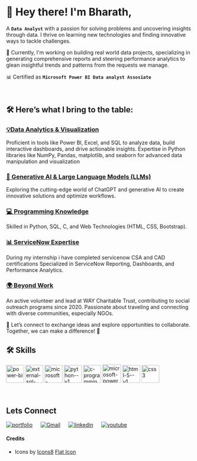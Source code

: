 
# 👋  Hey there! I'm **Bharath**,
A **`Data Analyst`** with a passion for solving problems and uncovering insights through data. I thrive on learning new technologies and finding innovative ways to tackle challenges.

🌱  Currently, I'm working on building real world data projects, specializing in generating comprehensive reports and steering performance analytics to glean insightful trends and patterns from the requests we manage.

📊 Certified as **`Microsoft Power BI Data analyst Assosiate`**

<br>

## 🛠️ Here’s what I bring to the table:

### <ins>💡Data Analytics & Visualization</ins>
Proficient in tools like Power BI, Excel, and SQL to analyze data, build interactive dashboards, and drive actionable insights.
Expertise in Python libraries like NumPy, Pandas, matplotlib, and seaborn for advanced data manipulation and visualization

### <ins>🤖 Generative AI & Large Language Models (LLMs)</ins>
Exploring the cutting-edge world of ChatGPT and generative AI to create innovative solutions and optimize workflows.

### <ins>💻 Programming Knowledge</ins>
Skilled in Python, SQL, C, and Web Technologies (HTML, CSS, Bootstrap).

### <ins>📊 ServiceNow Expertise</ins>
During my internship i have completed servicenow CSA and CAD certifications
Specialized in ServiceNow Reporting, Dashboards, and Performance Analytics.

### <ins>🌍 Beyond Work</ins>
An active volunteer and lead at WAY Charitable Trust, contributing to social outreach programs since 2020.
Passionate about traveling and connecting with diverse communities, especially NGOs.

🤝 Let’s connect to exchange ideas and explore opportunities to collaborate. Together, we can make a difference! 🌟

## 🛠 Skills

<img src="https://img.icons8.com/color/48/power-bi.png" alt="power-bi" width="48" height="48"/> <img width="48" height="48" src="https://img.icons8.com/external-flaticons-lineal-color-flat-icons/64/external-sql-computer-programming-flaticons-lineal-color-flat-icons.png" alt="external-sql-computer-programming-flaticons-lineal-color-flat-icons"/> <img width="48" height="48" src="https://img.icons8.com/doodle/48/microsoft-excel-2019.png" alt="microsoft-excel-2019"/>  <img width="48" height="48" src="https://img.icons8.com/color/48/python--v1.png" alt="python--v1"/> <img width="48" height="48" src="https://img.icons8.com/fluency/48/c-programming.png" alt="c-programming"/>  <img width="50" height="50" src="https://img.icons8.com/bubbles/50/microsoft-powerpoint-2019.png" alt="microsoft-powerpoint-2019"/> <img width="48" height="48" src="https://img.icons8.com/color/48/html-5--v1.png" alt="html-5--v1"/> <img width="48" height="48" src="https://img.icons8.com/plasticine/100/css3.png" alt="css3"/>

<!---
bharath-amaresam/bharath-amaresam is a ✨ special ✨ repository because its `README.md` (this file) appears on your GitHub profile.
You can click the Preview link to take a look at your changes.
--->
<br>

## Lets Connect
[![portfolio](https://img.shields.io/badge/my_portfolio-000?style=for-the-badge&logo=ko-fi&logoColor=white)](https://codebasics.io/portfolio/Amaresam-Sai-Bharath-Chand)
&emsp;
[![Gmail](https://img.shields.io/badge/Gmail-white?logo=Gmail)](bharath.temp3@gmail.com)
&emsp;
[![linkedin](https://img.shields.io/badge/linkedin-0A66C2?style=for-the-badge&logo=linkedin&logoColor=white)](https://github.com/bharath-amaresam/bharath-amaresam/blob/main/www.linkedin.com/in/amaresam-sai-bharath-chand-47ba50168)
&emsp;
[![youtube](https://img.shields.io/badge/youtube-1DA1F2?style=for-the-badge&logo=youtube&logoColor=red)](https://youtu.be/ZkzLYNFPqwk)
&emsp;




#### Credits

- Icons by <a href="https://icons8.com">Icons8</a>
<a href="https://www.flaticon.com">Flat Icon</a>


